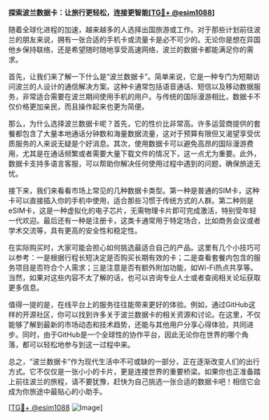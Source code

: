 **探索波兰数据卡：让旅行更轻松，连接更智能[[TG💪+ @esim1088](https://t.me/s/esim1088)]**

随着全球化进程的加速，越来越多的人选择出国旅游或工作。对于那些计划前往波兰的朋友来说，拥有一张合适的手机卡或流量卡是必不可少的。无论你是想在异国他乡保持联络，还是希望随时随地享受高速网络，波兰的数据卡都能满足你的需求。

首先，让我们来了解一下什么是“波兰数据卡”。简单来说，它是一种专门为短期访问波兰的人设计的通信解决方案。这种卡通常包括语音通话、短信以及移动数据服务，非常适合需要在波兰期间使用手机的用户。与传统的国际漫游相比，数据卡不仅价格更加亲民，而且操作起来也更为简便。

那么，为什么选择波兰数据卡呢？首先，它的性价比非常高。许多运营商提供的套餐都包含了大量本地通话分钟数和海量数据流量，这对于预算有限但又渴望享受优质服务的人来说无疑是个好消息。其次，使用数据卡可以避免高昂的国际漫游费用，尤其是在通话频繁或者需要大量下载文件的情况下，这一点尤为重要。此外，数据卡支持多语言客服，可以帮助你解决任何使用过程中遇到的问题，确保旅途无忧。

接下来，我们来看看市场上常见的几种数据卡类型。第一种是普通的SIM卡，这种卡可以直接插入你的手机中使用，适合那些习惯于传统方式的人群。第二种则是eSIM卡，这是一种虚拟化的电子芯片，无需物理卡片即可完成激活，特别受年轻一代欢迎。最后还有一种是注册卡，这类卡通常用于特定场合，比如商务会议或者学术交流等，具有更高的安全性和稳定性。

在实际购买时，大家可能会担心如何挑选最适合自己的产品。这里有几个小技巧可以参考：一是根据行程长短决定是否购买长期有效的卡；二是查看套餐内包含的服务项目是否符合个人需求；三是注意是否有额外附加功能，如Wi-Fi热点共享等。当然，如果对这些内容不太了解的话，也可以咨询专业人士或者查阅相关论坛获取更多信息。

值得一提的是，在线平台上的服务往往能带来更好的体验。例如，通过GitHub这样的开源社区，你可以找到许多关于波兰数据卡的相关资源和讨论。在这里，不仅能够了解到最新的市场动态和技术趋势，还能与其他用户分享心得体验，共同进步。同时，由于GitHub是一个全球性的协作平台，因此无论你在世界的哪个角落，都可以轻松地参与到这一过程中来。

总之，“波兰数据卡”作为现代生活中不可或缺的一部分，正在逐渐改变人们的出行方式。它不仅仅是一张小小的卡片，更是连接世界的重要桥梁。如果你也正准备踏上前往波兰的旅程，请不要犹豫，赶快为自己挑选一张合适的数据卡吧！相信它会成为你旅途中最贴心的小助手。

[[TG💪+ @esim1088](https://t.me/s/esim1088) ![Image](https://i.postimg.cc/4NQfJmqS/Snipaste-2025-05-13-00-14-12.png)]